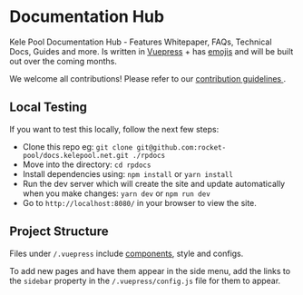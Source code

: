 # Documentation Hub

Kele Pool Documentation Hub - Features Whitepaper, FAQs, Technical Docs, Guides and more. Is written in [Vuepress](https://v1.vuepress.vuejs.org/guide/#how-it-works) + has [emojis](https://github.com/markdown-it/markdown-it-emoji/blob/master/lib/data/full.json) and will be built out over the coming months.

We welcome all contributions! Please refer to our [ contribution guidelines ]( ./CONTRIBUTING.md ).

## Local Testing

If you want to test this locally, follow the next few steps:

- Clone this repo eg: `git clone git@github.com:rocket-pool/docs.kelepool.net.git ./rpdocs`
- Move into the directory: `cd rpdocs`
- Install dependencies using: `npm install` or `yarn install`
- Run the dev server which will create the site and update automatically when you make changes: `yarn dev` or `npm run dev`
- Go to `http://localhost:8080/` in your browser to view the site.

## Project Structure

Files under `/.vuepress` include [components](https://vuejs.org/v2/guide/components.html), style and configs.

To add new pages and have them appear in the side menu, add the links to the `sidebar` property in the `/.vuepress/config.js` file for them to appear.
